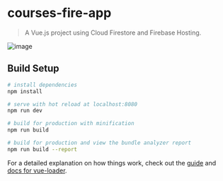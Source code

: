 # courses-fire-app

> A Vue.js project using Cloud Firestore and Firebase Hosting.

![image](https://user-images.githubusercontent.com/63016038/141855226-b2606766-3c07-4854-aaf8-fce90c5c42aa.png)

## Build Setup

``` bash
# install dependencies
npm install

# serve with hot reload at localhost:8080
npm run dev

# build for production with minification
npm run build

# build for production and view the bundle analyzer report
npm run build --report
```

For a detailed explanation on how things work, check out the [guide](http://vuejs-templates.github.io/webpack/) and [docs for vue-loader](http://vuejs.github.io/vue-loader).
